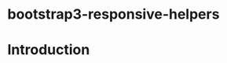bootstrap3-responsive-helpers
=============================

Introduction
=============================
